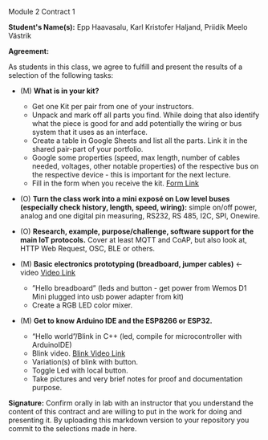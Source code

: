 Module 2 Contract 1

**Student's Name(s):** Epp Haavasalu, Karl Kristofer Haljand, Priidik Meelo Västrik

**Agreement:**

As students in this class, we agree to fulfill and present the results of a selection of the following tasks:

- (M) **What is in your kit?**
  - Get one Kit per pair from one of your instructors.
  - Unpack and mark off all parts you find. While doing that also identify what the piece is good for and add potentially the wiring or bus system that it uses as an interface.
  - Create a table in Google Sheets and list all the parts. Link it in the shared pair-part of your portfolio.
  - Google some properties (speed, max length, number of cables needed, voltages, other notable properties) of the respective bus on the respective device - this is important for the next lecture.
  - Fill in the form when you receive the kit. [Form Link](https://forms.gle/BMuoYuQnnsd9DEEK8)

- (O) **Turn the class work into a mini exposé on Low level buses (especially check history, length, speed, wiring):** simple on/off power, analog and one digital pin measuring, RS232, RS 485, I2C, SPI, Onewire.

- (O) **Research, example, purpose/challenge, software support for the main IoT protocols.** Cover at least MQTT and CoAP, but also look at, HTTP Web Request, OSC, BLE or others.

- (M) **Basic electronics prototyping (breadboard, jumper cables)** <- video [Video Link](https://youtu.be/yXirMBP3x4U?si=YiR1OVodxhQ-EjHL)
  - ”Hello breadboard” (leds and button - get power from Wemos D1 Mini plugged into usb power adapter from kit)
  - Create a RGB LED color mixer.

- (M) **Get to know Arduino IDE and the ESP8266 or ESP32.**
  - “Hello world”/Blink in C++ (led, compile for microcontroller with ArduinoIDE)
  - Blink video. [Blink Video Link](https://youtu.be/2nN_ZVyWLzg?si=EkluhBUelc4Rdhbg)
  - Variation(s) of blink with button.
  - Toggle Led with local button.
  - Take pictures and very brief notes for proof and documentation purpose.

**Signature:** Confirm orally in lab with an instructor that you understand the content of this contract and are willing to put in the work for doing and presenting it. By uploading this markdown version to your repository you commit to the selections made in here.
